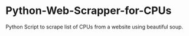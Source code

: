 # Python-Web-Scrapper-for-CPUs
Python Script to scrape list of CPUs from a website using beautiful soup.

